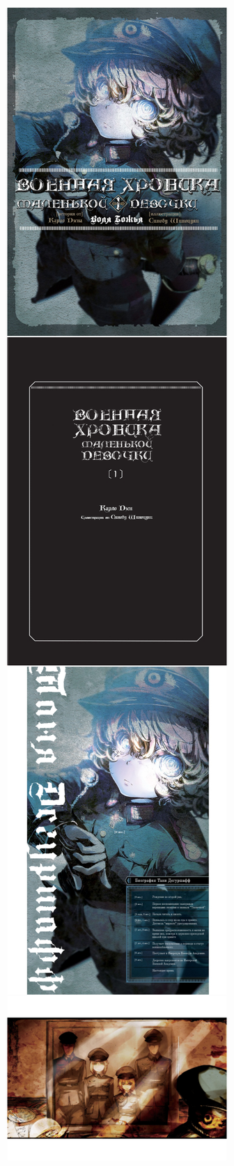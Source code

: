 ![](<./Files/Youjo-Senki-01_ Deus-lo-vult_Обложка-РУС.png>)
![](<./Files/Youjo-Senki-01_ Deus-lo-vult_Титульная-Страница-РУС.png>)
![](<./Files/Youjo-Senki-01_ Deus-lo-vult_Обложка-Внутренняя-РУС.png>)
![](<./Files/Youjo-Senki-01_ Deus-lo-vult_Иллюстрация.jpg>)